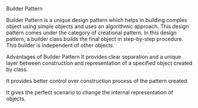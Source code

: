 Builder Pattern

Builder Pattern is a unique design pattern which helps in building complex object using simple objects and uses an algorithmic approach. This design pattern comes under the category of creational pattern. In this design pattern, a builder class builds the final object in step-by-step procedure. This builder is independent of other objects.

Advantages of Builder Pattern
It provides clear separation and a unique layer between construction and representation of a specified object created by class.

It provides better control over construction process of the pattern created.

It gives the perfect scenario to change the internal representation of objects.